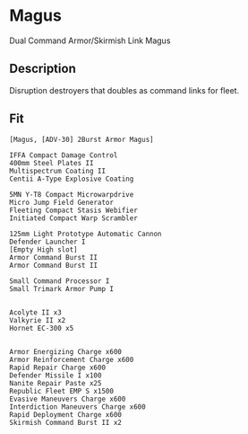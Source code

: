 # Magus

Dual Command Armor/Skirmish Link Magus

## Description

Disruption destroyers that doubles as command links for fleet.

## Fit
```
[Magus, [ADV-30] 2Burst Armor Magus]

IFFA Compact Damage Control
400mm Steel Plates II
Multispectrum Coating II
Centii A-Type Explosive Coating

5MN Y-T8 Compact Microwarpdrive
Micro Jump Field Generator
Fleeting Compact Stasis Webifier
Initiated Compact Warp Scrambler

125mm Light Prototype Automatic Cannon
Defender Launcher I
[Empty High slot]
Armor Command Burst II
Armor Command Burst II

Small Command Processor I
Small Trimark Armor Pump I


Acolyte II x3
Valkyrie II x2
Hornet EC-300 x5


Armor Energizing Charge x600
Armor Reinforcement Charge x600
Rapid Repair Charge x600
Defender Missile I x100
Nanite Repair Paste x25
Republic Fleet EMP S x1500
Evasive Maneuvers Charge x600
Interdiction Maneuvers Charge x600
Rapid Deployment Charge x600
Skirmish Command Burst II x2
```